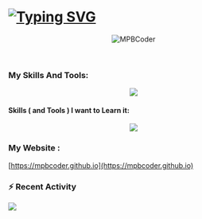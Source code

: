# [![Typing SVG](https://readme-typing-svg.demolab.com?font=Fira+Code&pause=1000&color=4D4D4D&vCenter=true&random=false&width=500&lines=Hi+%F0%9F%91%8B%2C+I'm+MPBDev;a+Junior+Front-End+Developer+;with+1.5+Year+Experience!+;Interested+about+Linux+and+Open+Source)](https://git.io/typing-svg)

 <p align="center" > <img src="https://komarev.com/ghpvc/?username=MPBCoder&label=Profile%20views&color=0e75b6&style=for-the-badge" alt="MPBCoder" /> </p><br>

### My Skills And Tools:

<p align="center">
  <a href="https://skillicons.dev">
    <img src="https://skillicons.dev/icons?i=html,css,git,github,gitlab,vscode,wordpress,stackoverflow,discord,netlify,linux,figma,md,sass,svg&perline=10" />
  </a>
</p>

#### Skills ( and Tools ) I want to Learn it:

<p align="center">
  <a href="https://skillicons.dev">
    <img src="https://skillicons.dev/icons?i=react,js,bootstrap,tailwind,electron,laravel,php" />
  </a>
</p>

### My Website :
[https://mpbcoder.github.io](https://mpbcoder.github.io)

### :zap: Recent Activity 
  
 <!--START_SECTION:activity-->

<img src="https://github-readme-stats.vercel.app/api?username=MPBCODER&&show_icons=true&title_color=000&icon_color=000&text_color=000&bg_color=fff">






<!---
MPBCoder/MPBCoder is a ✨ special ✨ repository because its `README.md` (this file) appears on your GitHub profile.
You can click the Preview link to take a look at your changes.

--->

